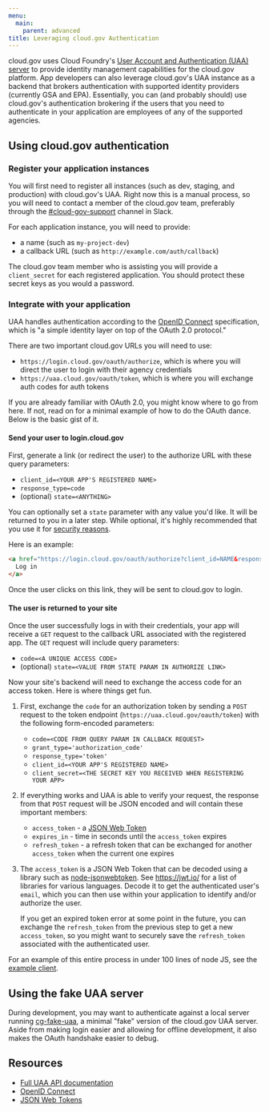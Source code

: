 ```yaml
---
menu:
  main:
    parent: advanced
title: Leveraging cloud.gov Authentication
---
```


cloud.gov uses Cloud Foundry's [User Account and Authentication (UAA) server](https://docs.cloudfoundry.org/concepts/architecture/uaa.html) to provide identity management capabilities for the cloud.gov platform. App developers can also leverage cloud.gov's UAA instance as a backend that brokers authentication with supported identity providers (currently GSA and EPA). Essentially, you can (and probably should) use cloud.gov's authentication brokering if the users that you need to authenticate in your application are employees of any of the supported agencies.

## Using cloud.gov authentication

### Register your application instances

You will first need to register all instances (such as dev, staging, and production) with cloud.gov's UAA. Right now this is a manual process, so you will need to contact a member of the cloud.gov team, preferably through the [#cloud-gov-support](https://18f.slack.com/messages/cloud-gov-support) channel in Slack.

For each application instance, you will need to provide:

- a name (such as `my-project-dev`)
- a callback URL (such as `http://example.com/auth/callback`)

The cloud.gov team member who is assisting you will provide a `client_secret` for each registered application. You should protect these secret keys as you would a password.

### Integrate with your application

UAA handles authentication according to the [OpenID Connect](http://openid.net/connect/) specification, which is "a simple identity layer on top of the OAuth 2.0 protocol."

There are two important cloud.gov URLs you will need to use:

- `https://login.cloud.gov/oauth/authorize`, which is where you will direct the user to login with their agency credentials
- `https://uaa.cloud.gov/oauth/token`, which is where you will exchange auth codes for auth tokens

If you are already familiar with OAuth 2.0, you might know where to go from here. If not, read on for a minimal example of how to do the OAuth dance. Below is the basic gist of it.

#### Send your user to login.cloud.gov

First, generate a link (or redirect the user) to the authorize URL with these
query parameters:

* `client_id=<YOUR APP'S REGISTERED NAME>`
* `response_type=code`
* (optional) `state=<ANYTHING>`

You can optionally set a `state` parameter with any value you'd like.
It will be returned to you in a later step. While optional, it's highly
recommended that you use it for [security reasons](http://www.twobotechnologies.com/blog/2014/02/importance-of-state-in-oauth2.html).

Here is an example:

```html
<a href="https://login.cloud.gov/oauth/authorize?client_id=NAME&response_type=code">
  Log in
</a>
```

Once the user clicks on this link, they will be sent to cloud.gov to login.

#### The user is returned to your site

Once the user successfully logs in with their credentials, your app will
receive a `GET` request to the callback URL associated with the registered
app. The `GET` request will include query parameters:

* `code=<A UNIQUE ACCESS CODE>`
* (optional) `state=<VALUE FROM STATE PARAM IN AUTHORIZE LINK>`

Now your site's backend will need to exchange the access code for an
access token. Here is where things get fun.

1.  First, exchange the `code` for an authorization token by sending a
    `POST` request to the token endpoint
    (`https://uaa.cloud.gov/oauth/token`) with the following form-encoded
    parameters:

    - `code=<CODE FROM QUERY PARAM IN CALLBACK REQUEST>`
    - `grant_type='authorization_code'`
    - `response_type='token'`
    - `client_id=<YOUR APP'S REGISTERED NAME>`
    - `client_secret=<THE SECRET KEY YOU RECEIVED WHEN REGISTERING YOUR APP>`

2.  If everything works and UAA is able to verify your request, the response
    from that `POST` request will be JSON encoded and will contain these
    important members:

    - `access_token` - a [JSON Web Token](https://jwt.io/)
    - `expires_in` - time in seconds until the `access_token` expires
    - `refresh_token` - a refresh token that can be exchanged for another
      `access_token` when the current one expires

3.  The `access_token` is a JSON Web Token that can be decoded using a
    library such as [node-jsonwebtoken](https://github.com/auth0/node-jsonwebtoken).
    See https://jwt.io/ for a list of libraries for various languages. Decode it
    to get the authenticated user's `email`, which you can then use within
    your application to identify and/or authorize the user.

    If you get an expired token error at some point in the future, you can
    exchange the `refresh_token` from the previous step to get a new `access_token`,
    so you might want to securely save the `refresh_token` associated with the
    authenticated user.

For an example of this entire process in under 100 lines of node JS, see the
[example client](https://github.com/18F/cg-fake-uaa/tree/master/example-client).

## Using the fake UAA server

During development, you may want to authenticate against a local server
running [cg-fake-uaa](https://github.com/18F/cg-fake-uaa), a minimal
"fake" version of the cloud.gov UAA server. Aside from making login easier
and allowing for offline development, it also makes the OAuth handshake
easier to debug.

## Resources

- [Full UAA API documentation](https://github.com/cloudfoundry/uaa/blob/master/docs/UAA-APIs.rst)
- [OpenID Connect](http://openid.net/connect/)
- [JSON Web Tokens](https://jwt.io/)
